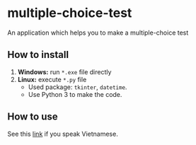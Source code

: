 # multiple-choice-test
An application which helps you to make a multiple-choice test

## How to install
1. **Windows:** run `*.exe` file directly
2. **Linux:** execute `*.py` file
    - Used package: `tkinter`, `datetime`.
    - Use Python 3 to make the code.

## How to use
See this [link](/how-to-use-vi.md) if you speak Vietnamese.
